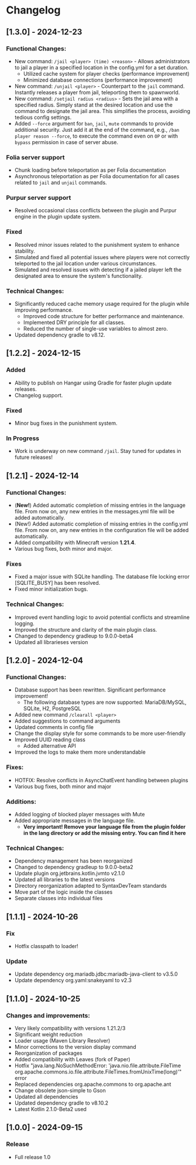 # Changelog

## [1.3.0] - 2024-12-23
### Functional Changes:
* New command: `/jail <player> (time) <reason>` - Allows administrators to jail a player in a specified location in the config.yml for a set duration.
  * Utilized cache system for player checks (performance improvement)
  * Minimized database connections (performance improvement)
* New command: `/unjail <player>` - Counterpart to the `jail` command. Instantly releases a player from jail, teleporting them to spawnworld.
* New command: `/setjail radius <radius>` - Sets the jail area with a specified radius. Simply stand at the desired location and use the command to designate the jail area. This simplifies the process, avoiding tedious config settings.
* Added `--force` argument for `ban`, `jail`, `mute` commands to provide additional security. Just add it at the end of the command, e.g., `/ban player reason --force`, to execute the command even on `OP` or with `bypass` permission in case of server abuse.

### Folia server support
* Chunk loading before teleportation as per Folia documentation
* Asynchronous teleportation as per Folia documentation for all cases related to `jail` and `unjail` commands.

### Purpur server support
* Resolved occasional class conflicts between the plugin and Purpur engine in the plugin update system.

### Fixed
* Resolved minor issues related to the punishment system to enhance stability.
* Simulated and fixed all potential issues where players were not correctly teleported to the jail location under various circumstances.
* Simulated and resolved issues with detecting if a jailed player left the designated area to ensure the system's functionality.

### Technical Changes:
* Significantly reduced cache memory usage required for the plugin while improving performance.
  * Improved code structure for better performance and maintenance.
  * Implemented DRY principle for all classes.
  * Reduced the number of single-use variables to almost zero.
* Updated dependency gradle to v8.12.


## [1.2.2] - 2024-12-15
### Added
- Ability to publish on Hangar using Gradle for faster plugin update releases.
- Changelog support.

### Fixed
- Minor bug fixes in the punishment system.

### In Progress
- Work is underway on new command `/jail`. Stay tuned for updates in future releases!

## [1.2.1] - 2024-12-14
### Functional Changes:
- (**New!**) Added automatic completion of missing entries in the language file. From now on, any new entries in the messages.yml file will be added automatically.
- (New!) Added automatic completion of missing entries in the config.yml file. From now on, any new entries in the configuration file will be added automatically.
- Added compatibility with Minecraft version **1.21.4**.
- Various bug fixes, both minor and major.

### Fixes
- Fixed a major issue with SQLite handling. The database file locking error [SQLITE_BUSY] has been resolved.
- Fixed minor initialization bugs.

### Technical Changes:
- Improved event handling logic to avoid potential conflicts and streamline logging.
- Improved the structure and clarity of the main plugin class.
- Changed to dependency gradleup to 9.0.0-beta4
- Updated all librarieses version

## [1.2.0] - 2024-12-04
### Functional Changes:
- Database support has been rewritten. Significant performance improvement!
  - The following database types are now supported: MariaDB/MySQL, SQLite, H2, PostgreSQL 
- Added new command `/clearall <player>`
- Added suggestions to command arguments
- Updated comments in config file
- Change the display style for some commands to be more user-friendly
- Improved UUID reading class
  - Added alternative API
- Improved the logs to make them more understandable

### Fixes:
- HOTFIX: Resolve conflicts in AsyncChatEvent handling between plugins
- Various bug fixes, both minor and major

### Additions:
- Added logging of blocked player messages with Mute
- Added appropriate messages in the language file. 
  - **Very important! Remove your language file from the plugin folder in the lang directory or add the missing entry. You can find it here**

### Technical Changes:
- Dependency management has been reorganized
- Changed to dependency gradleup to 9.0.0-beta2
- Update plugin org.jetbrains.kotlin.jvmto v2.1.0
- Updated all libraries to the latest versions
- Directory reorganization adapted to SyntaxDevTeam standards
- Move part of the logic inside the classes
- Separate classes into individual files

## [1.1.1] - 2024-10-26
### Fix
- Hotfix classpath to loader!

### Update
- Update dependency org.mariadb.jdbc:mariadb-java-client to v3.5.0
- Update dependency org.yaml:snakeyaml to v2.3

## [1.1.0] - 2024-10-25
### Changes and improvements:
- Very likely compatibility with versions 1.21.2/3
- Significant weight reduction
- Loader usage (Maven Library Resolver)
- Minor corrections to the version display command
- Reorganization of packages
- Added compatibility with Leaves (fork of Paper)
- Hotfix "java.lang.NoSuchMethodError: 'java.nio.file.attribute.FileTime org.apache.commons.io.file.attribute.FileTimes.fromUnixTime(long)'" error
- Replaced dependencies org.apache.commons to org.apache.ant
- Change obsolete json-simple to Gson
- Updated all dependencies
- Updated dependency gradle to v8.10.2
- Latest Kotlin 2.1.0-Beta2 used

## [1.0.0] - 2024-09-15
### Release
- Full release 1.0
